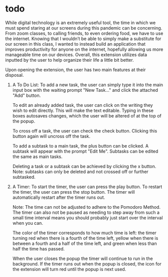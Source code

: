 # todo

While digital technology is an extremely useful tool, the time in which we must spend staring at our screens during this pandemic can be concerning. From zoom classes, to calling friends, to even ordering food, we have to use the internet. Knowing that I wouldn’t be able to simply make a substitute for our screen in this class, I wanted to instead build an application that improves productivity for anyone on the internet, hopefully allowing us more manageable time on our devices. Overall, this extension utilizes data inputted by the user to help organize their life a little bit better.

Upon opening the extension, the user has two main features at their disposal. 

1. A To Do List: 
    To add a new task, the user can simply type it into the main input box with the waiting prompt "New Task..." and click the attached "Add" button. 

    To edit an already added task, the user can click on the writing they wish to edit directly. This will make the text editable. Typing in these boxes autosaves changes, which the user will be altered of at the top of the popup. 

    To cross off a task, the user can check the check button. Clicking this button again will uncross off the task.

    To add a subtask to a main task, the plus button can be clicked. A subtask will appear with the prompt "Edit Me". Subtasks can be edited the same as main tasks. 

    Deleting a task or a subtask can be achieved by clicking the x button. Note: subtasks can only be deleted and not crossed off or further subtasked.

2. A Timer: 
    To start the timer, the user can press the play button. To restart the timer, the user can press the stop button. The timer will automatically restart after the timer runs out. 

    Note: The time can not be adjusted to adhere to the Pomodoro Method. The timer can also not be paused as needing to step away from such a small time interval means you should probably just start over the interval when you can. 
    
    The color of the timer corresponds to how much time is left: the timer turning red when there is a fourth of the time left, yellow when there is between a fourth and a half of the time left, and green when less than half the time has passed.

    When the user closes the popup the timer will continue to run in the background. If the timer runs out when the popup is closed, the icon for the extension will turn red until the popup is next used. 
    
